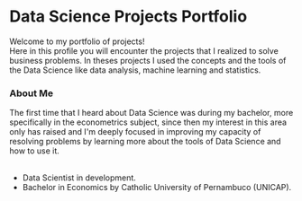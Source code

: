 <h1>Data Science Projects Portfolio</h1>
	<p/>Welcome to my portfolio of projects!<br>
	Here in this profile you will encounter the projects that I realized to solve business problems. In theses projects I used the concepts
	and the tools of the Data Science like data analysis, machine learning and statistics.
	
<h3>About Me</h3>
	The first time that I heard about Data Science was during my bachelor, more specifically in the econometrics subject, since then my interest in this area
	only has raised and I'm deeply focused in improving my capacity of resolving problems by learning more about the tools of Data Science and how to use it.
<br/><br/>

- Data Scientist in development.
- Bachelor in Economics by Catholic University of Pernambuco (UNICAP).




<!---
jaohenritm/jaohenritm is a ✨ special ✨ repository because its `README.md` (this file) appears on your GitHub profile.
You can click the Preview link to take a look at your changes.
--->
